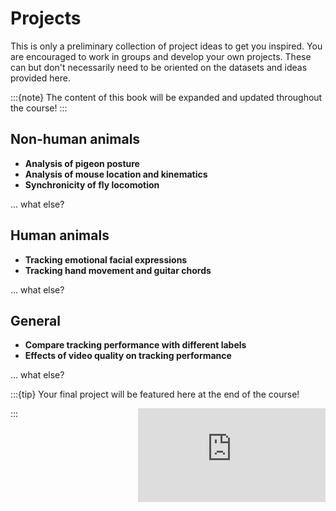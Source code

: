 # Projects

This is only a preliminary collection of project ideas to get you inspired. You are encouraged to work in groups and develop your own projects. These can but don't necessarily need to be oriented on the datasets and ideas provided here.  


:::{note}
The content of this book will be expanded and updated throughout the course!
:::

## Non-human animals

* **Analysis of pigeon posture**
* **Analysis of mouse location and kinematics**
* **Synchronicity of fly locomotion**

... what else?


## Human animals

* **Tracking emotional facial expressions**
* **Tracking hand movement and guitar chords**

... what else?


## General

* **Compare tracking performance with different labels**
* **Effects of video quality on tracking performance**

... what else?

:::{tip} Your final project will be featured here at the end of the course! 
<iframe src="https://giphy.com/embed/s2qXK8wAvkHTO" width="300" frameBorder="0" class="giphy-embed" align="right"></iframe>
:::